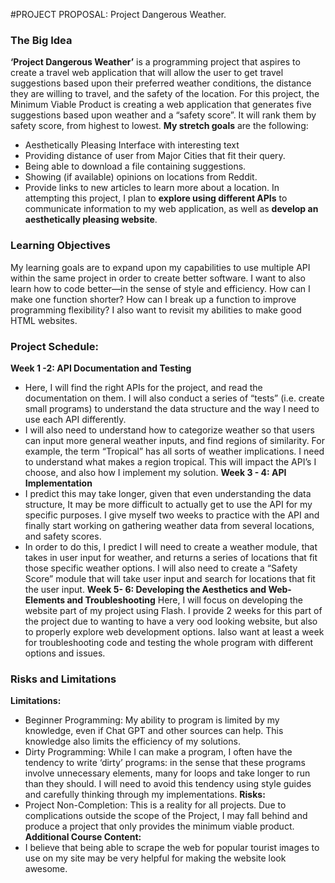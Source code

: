 #PROJECT PROPOSAL: Project Dangerous Weather.

### The Big Idea
**‘Project Dangerous Weather’** is a programming project that aspires to create a travel web application that will allow the user to get travel suggestions based upon their preferred weather conditions, the distance they are willing to travel, and the safety of the location. 
For this project, the Minimum Viable Product is creating a web application that generates five suggestions based upon weather and a “safety score”. It will rank them by safety score, from highest to lowest. 
**My stretch goals** are the following:
-	Aesthetically Pleasing Interface with interesting text
-	Providing distance of user from Major Cities that fit their query. 
-	Being able to download a file containing suggestions. 
-	Showing (if available) opinions on locations from Reddit. 
-	Provide links to new articles to learn more about a location. 
In attempting this project, I plan to **explore using different APIs** to communicate information to my web application, as well as **develop an aesthetically pleasing website**. 

### Learning Objectives
My learning goals are to expand upon my capabilities to use multiple API within the same project in order to create better software. I want to also learn how to code better—in the sense of style and efficiency. How can I make one function shorter? How can I break up a function to improve programming flexibility? I also want to revisit my abilities to make good HTML websites. 
### Project Schedule: 
**Week 1 -2: API Documentation and Testing**
-	Here, I will find the right APIs for the project, and read the documentation on them. I will also conduct a series of “tests” (i.e. create small programs) to understand the data structure and the way I need to use each API differently. 
-	I will also need to understand how to categorize weather so that users can input more general weather inputs, and find regions of similarity. For example, the term “Tropical” has all sorts of weather implications. I need to understand what makes a region tropical. This will impact the API’s I choose, and also how I implement my solution. 
**Week 3 - 4: API Implementation**
-	I predict this may take longer, given that even understanding the data structure, It may be more difficult to actually get to use the API for my specific purposes. I give myself two weeks to practice with the API and finally start working on gathering weather data from several locations, and safety scores. 
-	In order to do this, I predict I will need to create a weather module, that takes in user input for weather, and returns a series of locations that fit those specific weather options. I will also need to create a “Safety Score” module that will take user input and search for locations that fit the user input. 
**Week 5- 6: Developing the Aesthetics and Web-Elements and Troubleshooting**
Here, I will focus on developing the website part of my project using Flash. I provide 2 weeks for this part of the project due to wanting to have a very ood looking website, but also to properly explore web development options. Ialso want at least a week for troubleshooting code and testing the whole program with different options and issues. 

### Risks and Limitations
**Limitations:**
-	Beginner Programming: My ability to program is limited by my knowledge, even if Chat GPT and other sources can help. This knowledge also limits the efficiency of my solutions. 
-	Dirty Programming: While I can make a program, I often have the tendency to write ‘dirty’ programs: in the sense that these programs involve unnecessary elements, many for loops and take longer to run than they should. I will need to avoid this tendency using style guides and carefully thinking through my implementations. 
**Risks:** 
-	Project Non-Completion: This is a reality for all projects. Due to complications outside the scope of the Project, I may fall behind and produce a project that only provides the minimum viable product. 
**Additional Course Content:**
-	I believe that being able to scrape the web for popular tourist images to use on my site may be very helpful for making the website look awesome. 



